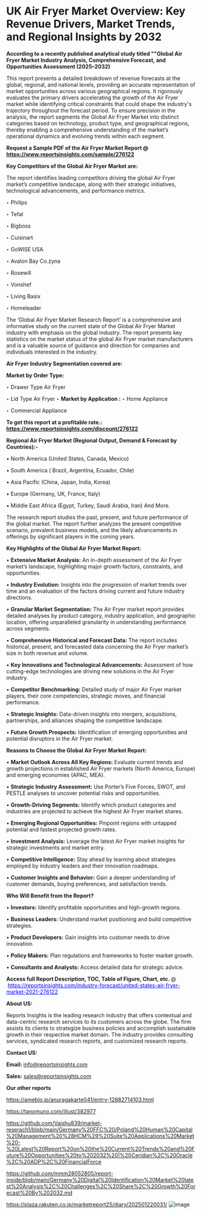 # UK Air Fryer Market Overview: Key Revenue Drivers, Market Trends, and Regional Insights by 2032

<strong>According to a recently published analytical study titled ""Global Air Fryer Market Industry Analysis, Comprehensive Forecast, and Opportunities Assessment (2025–2032)</strong>

This report presents a detailed breakdown of revenue forecasts at the global, regional, and national levels, providing an accurate representation of market opportunities across various geographical regions. It rigorously evaluates the primary drivers accelerating the growth of the Air Fryer market while identifying critical constraints that could shape the industry's trajectory throughout the forecast period. To ensure precision in the analysis, the report segments the Global Air Fryer Market into distinct categories based on technology, product type, and geographical regions, thereby enabling a comprehensive understanding of the market’s operational dynamics and evolving trends within each segment.

<strong>Request a Sample PDF of the Air Fryer Market Report </strong><strong>@<a href=https://www.reportsinsights.com/sample/276122 style=color:#0000ff;> https://www.reportsinsights.com/sample/276122</a></strong></font>

<strong>Key Competitors of the Global Air Fryer Market are:</strong>

The report identifies leading competitors driving the global Air Fryer market’s competitive landscape, along with their strategic initiatives, technological advancements, and performance metrics.

‣ Philips

‣ Tefal

‣ Bigboss

‣ Cuisinart

‣ GoWISE USA

‣ Avalon Bay
 Co.zyna

‣ Rosewill

‣ Vonshef

‣ Living Basix

‣ Homeleader

The ‘Global Air Fryer Market Research Report’ is a comprehensive and informative study on the current state of the Global Air Fryer Market industry with emphasis on the global industry. The report presents key statistics on the market status of the global Air Fryer market manufacturers and is a valuable source of guidance and direction for companies and individuals interested in the industry.

<strong>Air Fryer Industry Segmentation covered are:</strong>

<strong>Market by Order Type: </strong>

‣ Drawer Type Air Fryer

‣ Lid Type Air Fryer
‣ 
<strong>Market by Application :</strong>
‣ Home Appliance

‣ Commercial Appliance

<strong>To get this report at a profitable rate.: <a href=https://www.reportsinsights.com/discount/276122 style=color:#0000ff;>https://www.reportsinsights.com/discount/276122</a></strong></font>

<strong>Regional Air Fryer Market (Regional Output, Demand &amp; Forecast by Countries):-</strong>

• North America (United States, Canada, Mexico)

• South America ( Brazil, Argentina, Ecuador, Chile)

• Asia Pacific (China, Japan, India, Korea)

• Europe (Germany, UK, France, Italy)

• Middle East Africa (Egypt, Turkey, Saudi Arabia, Iran) And More.

The research report studies the past, present, and future performance of the global market. The report further analyzes the present competitive scenario, prevalent business models, and the likely advancements in offerings by significant players in the coming years.

<strong>Key Highlights of the Global Air Fryer Market Report:</strong>

• <strong>Extensive Market Analysis:</strong> An in-depth assessment of the Air Fryer market’s landscape, highlighting major growth factors, constraints, and opportunities.

• <strong>Industry Evolution:</strong> Insights into the progression of market trends over time and an evaluation of the factors driving current and future industry directions.

• <strong>Granular Market Segmentation:</strong> The Air Fryer market report provides detailed analyses by product category, industry application, and geographic location, offering unparalleled granularity in understanding performance across segments.

• <strong>Comprehensive Historical and Forecast Data:</strong> The report includes historical, present, and forecasted data concerning the Air Fryer market’s size in both revenue and volume.

• <strong>Key Innovations and Technological Advancements:</strong> Assessment of how cutting-edge technologies are driving new solutions in the Air Fryer industry.

• <strong>Competitor Benchmarking:</strong> Detailed study of major Air Fryer market players, their core competencies, strategic moves, and financial performance.

• <strong>Strategic Insights:</strong> Data-driven insights into mergers, acquisitions, partnerships, and alliances shaping the competitive landscape.

• <strong>Future Growth Prospects:</strong> Identification of emerging opportunities and potential disruptors in the Air Fryer market.

<strong>Reasons to Choose the Global Air Fryer Market Report:</strong>

• <strong>Market Outlook Across All Key Regions:</strong> Evaluate current trends and growth projections in established Air Fryer markets (North America, Europe) and emerging economies (APAC, MEA).

• <strong>Strategic Industry Assessment:</strong> Use Porter’s Five Forces, SWOT, and PESTLE analyses to uncover potential risks and opportunities.

• <strong>Growth-Driving Segments:</strong> Identify which product categories and industries are projected to achieve the highest Air Fryer market shares.

• <strong>Emerging Regional Opportunities:</strong> Pinpoint regions with untapped potential and fastest projected growth rates.

• <strong>Investment Analysis:</strong> Leverage the latest Air Fryer market insights for strategic investments and market entry.

• <strong>Competitive Intelligence:</strong> Stay ahead by learning about strategies employed by industry leaders and their innovation roadmaps.

• <strong>Customer Insights and Behavior:</strong> Gain a deeper understanding of customer demands, buying preferences, and satisfaction trends.

<strong>Who Will Benefit from the Report?</strong>

• <strong>Investors:</strong> Identify profitable opportunities and high-growth regions.

• <strong>Business Leaders:</strong> Understand market positioning and build competitive strategies.

• <strong>Product Developers:</strong> Gain insights into customer needs to drive innovation.

• <strong>Policy Makers:</strong> Plan regulations and frameworks to foster market growth.

• <strong>Consultants and Analysts:</strong> Access detailed data for strategic advice.
</ul>
<strong>Access full Report Description, TOC, Table of Figure, Chart, etc. </strong>@  <a href=https://reportsinsights.com/industry-forecast/united-states-air-fryer-market-2021-276122 style=color:#0000ff;>https://reportsinsights.com/industry-forecast/united-states-air-fryer-market-2021-276122</a></font>

<strong><strong>About US</strong>:</strong>

Reports Insights is the leading research industry that offers contextual and data-centric research services to its customers across the globe. The firm assists its clients to strategize business policies and accomplish sustainable growth in their respective market domain. The industry provides consulting services, syndicated research reports, and customized research reports.

<strong>Contact US:</strong>

<p class=""""><b>Email:</b> <a href=mailto:info@reportsinsights.com>info@reportsinsights.com</a></p>
<p class=""""><b>Sales:</b> <a href=mailto:sales@reportsinsights.com>sales@reportsinsights.com</a></p>

<strong>Our other reports</strong>

<a href=https://ameblo.jp/anuragakarte041/entry-12882714103.html>https://ameblo.jp/anuragakarte041/entry-12882714103.html</a>

<a href=https://tanomuno.com/illust/382977>https://tanomuno.com/illust/382977</a>

<a href=https://github.com/Vaishu839/market-reserach1/blob/main/Germany%20FFC%20/Poland%20Human%20Capital%20Management%20%28HCM%29%20Suite%20Applications%20Market%20-%20Latest%20Report%20on%20the%20Current%20Trends%20and%20Future%20Opportunities%20to%202032%20|%20Ceridian%2C%20Oracle%2C%20ADP%2C%20FinancialForce>https://github.com/Vaishu839/market-reserach1/blob/main/Germany%20FFC%20/Poland%20Human%20Capital%20Management%20%28HCM%29%20Suite%20Applications%20Market%20-%20Latest%20Report%20on%20the%20Current%20Trends%20and%20Future%20Opportunities%20to%202032%20|%20Ceridian%2C%20Oracle%2C%20ADP%2C%20FinancialForce</a>

<a href=https://github.com/mmm28052805/report-inside/blob/main/Germany%20Digital%20Identification%20Market%20latest%20Analysis%2C%20Challenges%2C%20Share%2C%20Growth%20Forecast%20By%202032.md>https://github.com/mmm28052805/report-inside/blob/main/Germany%20Digital%20Identification%20Market%20latest%20Analysis%2C%20Challenges%2C%20Share%2C%20Growth%20Forecast%20By%202032.md</a>

<a href=https://plaza.rakuten.co.jp/marketreport25/diary/202501220031/>https://plaza.rakuten.co.jp/marketreport25/diary/202501220031/</a>
![image](https://github.com/user-attachments/assets/df65dcbf-4e78-48d3-89e8-042f9d406369)
